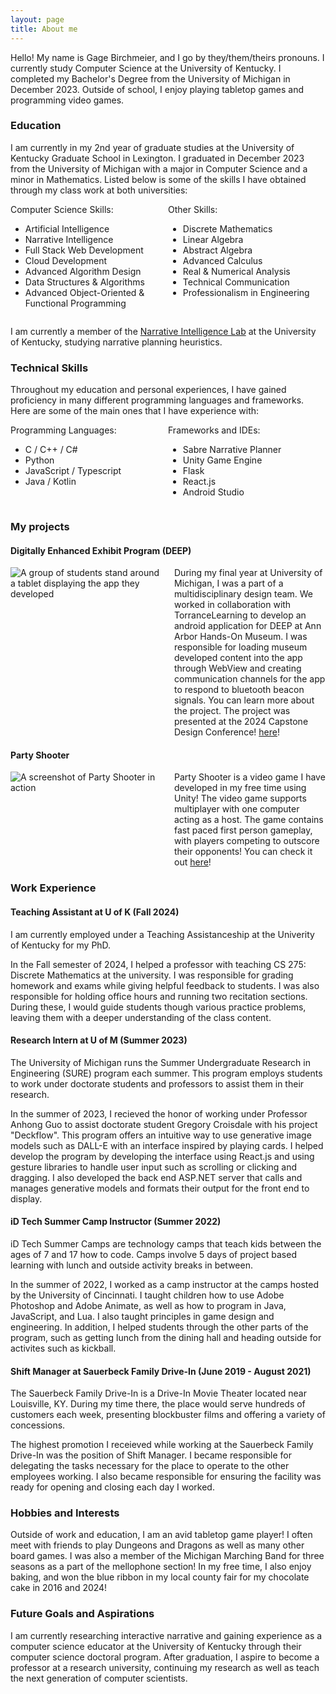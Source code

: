 ```yaml
---
layout: page
title: About me
---
```



Hello! My name is Gage Birchmeier, and I go by they/them/theirs pronouns. I currently study Computer Science at the University of Kentucky. I completed my Bachelor's Degree from the University of Michigan in December 2023. Outside of school, I enjoy playing tabletop games and programming video games.

### Education

I am currently in my 2nd year of graduate studies at the University of Kentucky Graduate School in Lexington. I graduated in December 2023 from the University of Michigan with a major in Computer Science and a minor in Mathematics. Listed below is some of the skills I have obtained through my class work at both universities:

<div style="display: flex;">
  <div style="flex: 1;">
    Computer Science Skills:
    <ul>
      <li>Artificial Intelligence</li>
      <li>Narrative Intelligence</li>
      <li>Full Stack Web Development</li>
      <li>Cloud Development</li>
      <li>Advanced Algorithm Design</li>
      <li>Data Structures & Algorithms</li>
      <li>Advanced Object-Oriented & Functional Programming</li>
    </ul>
  </div>
  <div style="flex: 1;">
    Other Skills:
    <ul>
      <li>Discrete Mathematics</li>
      <li>Linear Algebra</li>
      <li>Abstract Algebra</li>
      <li>Advanced Calculus</li>
      <li>Real & Numerical Analysis</li>
      <li>Technical Communication</li>
      <li>Professionalism in Engineering</li>
    </ul>
  </div>
</div>

I am currently a member of the [Narrative Intelligence Lab](http://cs.uky.edu/~sgware/) at the University of Kentucky, studying narrative planning heuristics.

### Technical Skills
Throughout my education and personal experiences, I have gained proficiency in many different programming languages and frameworks. Here are some of the main ones that I have experience with:

<div style="display: flex;">
  <div style="flex: 1;">
    Programming Languages:
    <ul>
      <li>C / C++ / C#</li>
      <li>Python</li>
      <li>JavaScript / Typescript</li>
      <li>Java / Kotlin</li>
    </ul>
  </div>
  <div style="flex: 1;">
    Frameworks and IDEs:
    <ul>
      <li>Sabre Narrative Planner</li>
      <li>Unity Game Engine</li>
      <li>Flask</li>
      <li>React.js</li>
      <li>Android Studio</li>
    </ul>
  </div>
</div>

### My projects

#### Digitally Enhanced Exhibit Program (DEEP)
<div style="display: flex;">
  <div style="flex: 1; padding-right: 10px">
    <img src="https://i.ibb.co/JKmvFxB/MDP.jpg" alt="A group of students stand around a tablet displaying the app they developed">
  </div>
  <div style="flex: 1; padding-left: 10px">
    During my final year at University of Michigan, I was a part of a multidisciplinary design team. We worked in collaboration with TorranceLearning to develop an android application for DEEP at Ann Arbor Hands-On Museum. I was responsible for loading museum developed content into the app through WebView and creating communication channels for the app to respond to bluetooth beacon signals. You can learn more about the project. The project was presented at the 2024 Capstone Design Conference! <a href="https://mdp.engin.umich.edu/sponsor_teams/aahom-23/">here</a>!
  </div>
</div>

#### Party Shooter
<div style="display: flex;">
  <div style="flex: 1; padding-right: 10px">
    <img src="https://i.ibb.co/nDJcCK4/Screenshot-from-2023-05-21-23-00-23.png" alt="A screenshot of Party Shooter in action">
  </div>
  <div style="flex: 1; padding-left: 10px">
    Party Shooter is a video game I have developed in my free time using Unity! The video game supports multiplayer with one computer acting as a host. The game contains fast paced first person gameplay, with players competing to outscore their opponents! You can check it out <a href="https://gsbirch.github.io/partyshooter">here</a>!
  </div>
</div>

### Work Experience

#### Teaching Assistant at U of K (Fall 2024)

I am currently employed under a Teaching Assistanceship at the Univerity of Kentucky for my PhD. 

In the Fall semester of 2024, I helped a professor with teaching CS 275: Discrete Mathematics at the university. I was responsible for grading homework and exams while giving helpful feedback to students. I was also responsible for holding office hours and running two recitation sections. During these, I would guide students though various practice problems, leaving them with a deeper understanding of the class content.

#### Research Intern at U of M (Summer 2023)

The University of Michigan runs the Summer Undergraduate Research in Engineering (SURE) program each summer. This program employs students to work under doctorate students and professors to assist them in their research.  

In the summer of 2023, I recieved the honor of working under Professor Anhong Guo to assist doctorate student Gregory Croisdale with his project "Deckflow". This program offers an intuitive way to use generative image models such as DALL-E with an interface inspired by playing cards. I helped develop the program by developing the interface using React.js and using gesture libraries to handle user input such as scrolling or clicking and dragging. I also developed the back end ASP.NET server that calls and manages generative models and formats their output for the front end to display.

#### iD Tech Summer Camp Instructor (Summer 2022)

iD Tech Summer Camps are technology camps that teach kids between the ages of 7 and 17 how to code. Camps involve 5 days of project based learning with lunch and outside activity breaks in between.

In the summer of 2022, I worked as a camp instructor at the camps hosted by the University of Cincinnati. I taught children how to use Adobe Photoshop and Adobe Animate, as well as how to program in Java, JavaScript, and Lua. I also taught principles in game design and engineering. In addition, I helped students through the other parts of the program, such as getting lunch from the dining hall and heading outside for activites such as kickball.

#### Shift Manager at Sauerbeck Family Drive-In (June 2019 - August 2021)

The Sauerbeck Family Drive-In is a Drive-In Movie Theater located near Louisville, KY. During my time there, the place would serve hundreds of customers each week, presenting blockbuster films and offering a variety of concessions.

The highest promotion I receieved while working at the Sauerbeck Family Drive-In was the position of Shift Manager. I became responsible for delegating the tasks necessary for the place to operate to the other employees working. I also became responsible for ensuring the facility was ready for opening and closing each day I worked.

### Hobbies and Interests
Outside of work and education, I am an avid tabletop game player! I often meet with friends to play Dungeons and Dragons as well as many other board games. I was also a member of the Michigan Marching Band for three seasons as a part of the mellophone section! In my free time, I also enjoy baking, and won the blue ribbon in my local county fair for my chocolate cake in 2016 and 2024!

### Future Goals and Aspirations
I am currently researching interactive narrative and gaining experience as a computer science educator at the University of Kentucky through their computer science doctoral program. After graduation, I aspire to become a professor at a research university, continuing my research as well as teach the next generation of computer scientists.